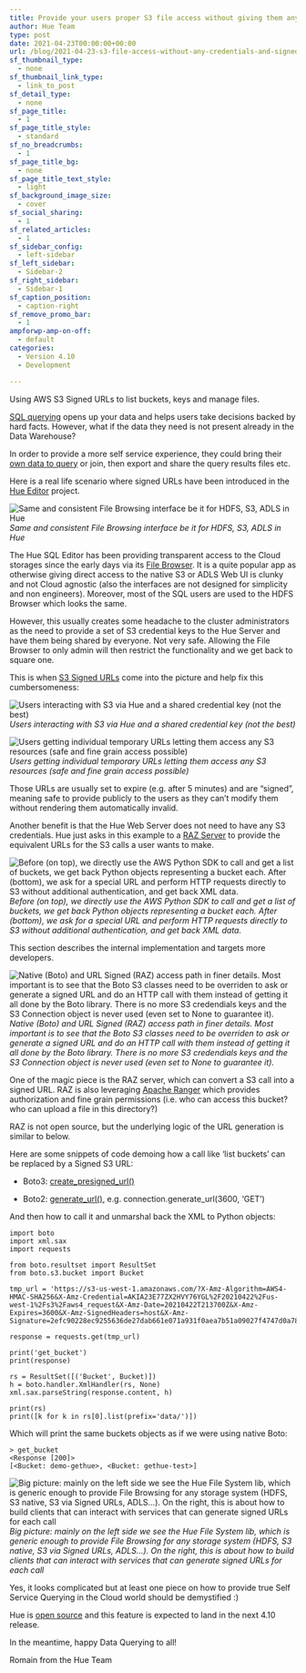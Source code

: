```yaml
---
title: Provide your users proper S3 file access without giving them any credential keys
author: Hue Team
type: post
date: 2021-04-23T00:00:00+00:00
url: /blog/2021-04-23-s3-file-access-without-any-credentials-and-signed-urls/
sf_thumbnail_type:
  - none
sf_thumbnail_link_type:
  - link_to_post
sf_detail_type:
  - none
sf_page_title:
  - 1
sf_page_title_style:
  - standard
sf_no_breadcrumbs:
  - 1
sf_page_title_bg:
  - none
sf_page_title_text_style:
  - light
sf_background_image_size:
  - cover
sf_social_sharing:
  - 1
sf_related_articles:
  - 1
sf_sidebar_config:
  - left-sidebar
sf_left_sidebar:
  - Sidebar-2
sf_right_sidebar:
  - Sidebar-1
sf_caption_position:
  - caption-right
sf_remove_promo_bar:
  - 1
ampforwp-amp-on-off:
  - default
categories:
  - Version 4.10
  - Development

---
```


Using AWS S3 Signed URLs to list buckets, keys and manage files.

[SQL querying](https://medium.com/data-querying/interactively-querying-hbase-via-sql-273013e5b3cc) opens up your data and helps users take decisions backed by hard facts. However, what if the data they need is not present already in the Data Warehouse?

In order to provide a more self service experience, they could bring their [own data to query](https://gethue.com/querying-exploring-the-instacart-dataset-part-1-ingesting-the-data/) or join, then export and share the query results files etc.

Here is a real life scenario where signed URLs have been introduced in the [Hue Editor](http://gethue.com/) project.

![Same and consistent File Browsing interface be it for HDFS, S3, ADLS in Hue](https://cdn-images-1.medium.com/max/2572/1*BMrZbQFTCBM8Ad9eZykaKA.png)*Same and consistent File Browsing interface be it for HDFS, S3, ADLS in Hue*

The Hue SQL Editor has been providing transparent access to the Cloud storages since the early days via its [File Browser](https://gethue.com/introducing-s3-support-in-hue/). It is a quite popular app as otherwise giving direct access to the native S3 or ADLS Web UI is clunky and not Cloud agnostic (also the interfaces are not designed for simplicity and non engineers). Moreover, most of the SQL users are used to the HDFS Browser which looks the same.

However, this usually creates some headache to the cluster administrators as the need to provide a set of S3 credential keys to the Hue Server and have them being shared by everyone. Not very safe. Allowing the File Browser to only admin will then restrict the functionality and we get back to square one.

This is when [S3 Signed URLs](https://boto3.amazonaws.com/v1/documentation/api/latest/guide/s3-presigned-urls.html) come into the picture and help fix this cumbersomeness:

![Users interacting with S3 via Hue and a shared credential key (not the best)](https://cdn-images-1.medium.com/max/2000/1*l0x18bjmRAOFJBEP_QfEtw.png)*Users interacting with S3 via Hue and a shared credential key (not the best)*

![Users getting individual temporary URLs letting them access any S3 resources (safe and fine grain access possible)](https://cdn-images-1.medium.com/max/2000/1*hqkJ2QR1SdLf4Af0Z4ABHw.png)*Users getting individual temporary URLs letting them access any S3 resources (safe and fine grain access possible)*

Those URLs are usually set to expire (e.g. after 5 minutes) and are “signed”, meaning safe to provide publicly to the users as they can’t modify them without rendering them automatically invalid.

Another benefit is that the Hue Web Server does not need to have any S3 credentials. Hue just asks in this example to a [RAZ Server](https://blog.cloudera.com/access-control-for-azure-adls-cloud-object-storage/) to provide the equivalent URLs for the S3 calls a user wants to make.

![Before (on top), we directly use the AWS Python SDK to call and get a list of buckets, we get back Python objects representing a bucket each. After (bottom), we ask for a special URL and perform HTTP requests directly to S3 without additional authentication, and get back XML data.](https://cdn-images-1.medium.com/max/2000/1*hXFR_nN5biT1aawJfTVqew.png)*Before (on top), we directly use the AWS Python SDK to call and get a list of buckets, we get back Python objects representing a bucket each. After (bottom), we ask for a special URL and perform HTTP requests directly to S3 without additional authentication, and get back XML data.*

This section describes the internal implementation and targets more developers.

![Native (Boto) and URL Signed (RAZ) access path in finer details. Most important is to see that the Boto S3 classes need to be overriden to ask or generate a signed URL and do an HTTP call with them instead of getting it all done by the Boto library. There is no more S3 credendials keys and the S3 Connection object is never used (even set to None to guarantee it).](https://cdn-images-1.medium.com/max/3000/1*C8dNjZ_iC3Lk7TMsF2Oy3w.png)*Native (Boto) and URL Signed (RAZ) access path in finer details. Most important is to see that the Boto S3 classes need to be overriden to ask or generate a signed URL and do an HTTP call with them instead of getting it all done by the Boto library. There is no more S3 credendials keys and the S3 Connection object is never used (even set to None to guarantee it).*

One of the magic piece is the RAZ server, which can convert a S3 call into a signed URL. RAZ is also leveraging [Apache Ranger](https://ranger.apache.org/) which provides authorization and fine grain permissions (i.e. who can access this bucket? who can upload a file in this directory?)

RAZ is not open source, but the underlying logic of the URL generation is similar to below.

Here are some snippets of code demoing how a call like ‘list buckets’ can be replaced by a Signed S3 URL:

* Boto3: [create_presigned_url()](https://boto3.amazonaws.com/v1/documentation/api/latest/guide/s3-presigned-urls.html)

* Boto2: [generate_url()](http://boto.cloudhackers.com/en/latest/ref/s3.html#boto.s3.connection.S3Connection.generate_url), e.g. connection.generate_url(3600, ‘GET’)

And then how to call it and unmarshal back the XML to Python objects:

    import boto
    import xml.sax
    import requests

    from boto.resultset import ResultSet
    from boto.s3.bucket import Bucket

    tmp_url = 'https://s3-us-west-1.amazonaws.com/?X-Amz-Algorithm=AWS4-HMAC-SHA256&X-Amz-Credential=AKIA23E77ZX2HVY76YGL%2F20210422%2Fus-west-1%2Fs3%2Faws4_request&X-Amz-Date=20210422T213700Z&X-Amz-Expires=3600&X-Amz-SignedHeaders=host&X-Amz-Signature=2efc90228ec9255636de27dab661e071a931f0aea7b51a09027f4747d0a78f6e'

    response = requests.get(tmp_url)

    print('get_bucket')
    print(response)

    rs = ResultSet([('Bucket', Bucket)])
    h = boto.handler.XmlHandler(rs, None)
    xml.sax.parseString(response.content, h)

    print(rs)
    print([k for k in rs[0].list(prefix='data/')])

Which will print the same buckets objects as if we were using native Boto:

    > get_bucket
    <Response [200]>
    [<Bucket: demo-gethue>, <Bucket: gethue-test>]

![Big picture: mainly on the left side we see the Hue File System lib, which is generic enough to provide File Browsing for any storage system (HDFS, S3 native, S3 via Signed URLs, ADLS…). On the right, this is about how to build clients that can interact with services that can generate signed URLs for each call](https://cdn-images-1.medium.com/max/3448/1*PZduhj0fHrxw-PVlue8aeA.png)*Big picture: mainly on the left side we see the Hue File System lib, which is generic enough to provide File Browsing for any storage system (HDFS, S3 native, S3 via Signed URLs, ADLS…). On the right, this is about how to build clients that can interact with services that can generate signed URLs for each call*

Yes, it looks complicated but at least one piece on how to provide true Self Service Querying in the Cloud world should be demystified :)

Hue is [open source](https://github.com/cloudera/hue/) and this feature is expected to land in the next 4.10 release.

In the meantime, happy Data Querying to all!

Romain from the Hue Team
